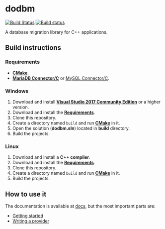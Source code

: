 # dodbm

[![Build Status](https://travis-ci.com/WopsS/dodbm.svg?branch=master)](https://travis-ci.com/WopsS/dodbm)
[![Build status](https://ci.appveyor.com/api/projects/status/mjghq67lhk84v8iq?svg=true)](https://ci.appveyor.com/project/WopsS/dodbm)

A database migration library for C++ applications.

## Build instructions

### Requirements

* **[CMake](https://cmake.org/)**.
* **[MariaDB Connector/C](https://downloads.mariadb.org/connector-c/+releases/)** or [MySQL Connector/C](https://dev.mysql.com/downloads/connector/c/).

### Windows

1. Download and install **[Visual Studio 2017 Community Edition](https://www.visualstudio.com/)** or a higher version.
2. Download and install the **[Requirements](#requirements)**.
3. Clone this repository.
4. Create a directory named `build` and run **[CMake](https://cmake.org/)** in it.
5. Open the solution (**dodbm.sln**) located in **build** directory.
6. Build the projects.

### Linux

1. Download and install a **C++ compiler**.
2. Download and install the **[Requirements](#requirements)**.
3. Clone this repository.
4. Create a directory named `build` and run **[CMake](https://cmake.org/)** in it.
5. Build the projects.

## How to use it

The documentation is available at [docs](/docs), but the most important parts are:

* [Getting started](/docs/tutorial.md)
* [Writing a provider](/docs/writing-a-provider.md)